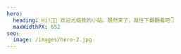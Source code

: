 ```yaml
---
hero:
  heading: Hi!👋🏻 欢迎光临我的小站。既然来了，就往下翻翻看吧👇
  maxWidthPX: 652
seo:
  image: /images/hero-2.jpg
---
```


